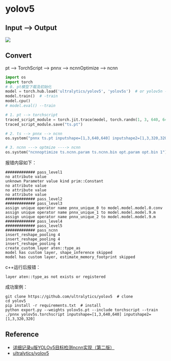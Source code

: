 # yolov5

## Input --> Output

![](https://github.com/ultralytics/yolov5/releases/download/v1.0/splash.jpg)

## Convert 

pt --> TorchScript --> pnnx --> ncnnOptimize --> ncnn

```python
import os
import torch
# 0. pt模型下载及初始化
model = torch.hub.load('ultralytics/yolov5', 'yolov5s')  # or yolov5n - yolov5x6, custom
model.train()  # -train
model.cpu()
# model.eval() --train

# 1. pt --> torchscript
traced_script_module = torch.jit.trace(model, torch.randn(1, 3, 640, 640))
traced_script_module.save("ts.pt")

# 2. ts --> pnnx --> ncnn
os.system("pnnx ts.pt inputshape=[1,3,640,640] inputshape2=[1,3,320,320] device=cpu")

# 3. ncnn ---> optmize ----> ncnn
os.system("ncnnoptimize ts.ncnn.param ts.ncnn.bin opt.param opt.bin 1")  # 数字0 代表fp32 ；1代表fp16
```
报错内容如下：
```log
############# pass_level1
no attribute value
unknown Parameter value kind prim::Constant
no attribute value
no attribute value
no attribute value
############# pass_level2
############# pass_level3
assign unique operator name pnnx_unique_0 to model.model.model.0.conv
assign unique operator name pnnx_unique_1 to model.model.model.9.m
assign unique operator name pnnx_unique_2 to model.model.model.9.m
############# pass_level4
############# pass_level5
############# pass_ncnn
insert_reshape_pooling 4
insert_reshape_pooling 4
insert_reshape_pooling 4
create_custom_layer aten::type_as
model has custom layer, shape_inference skipped
model has custom layer, estimate_memory_footprint skipped
```
c++运行后报错：
```
layer aten::type_as not exists or registered
```

成功案例：
```
git clone https://github.com/ultralytics/yolov5  # clone
cd yolov5
pip install -r requirements.txt  # install
python export.py --weights yolov5s.pt --include torchscript --train
./pnnx yolov5s.torchscript inputshape=[1,3,640,640] inputshape2=[1,3,320,320]
```

## Reference

- [详细记录u版YOLOv5目标检测ncnn实现（第二版）](https://zhuanlan.zhihu.com/p/471357671)
- [ultralytics/yolov5](https://github.com/ultralytics/yolov5)


